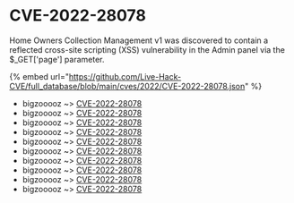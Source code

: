 # CVE-2022-28078

Home Owners Collection Management v1 was discovered to contain a reflected cross-site scripting (XSS) vulnerability in the Admin panel via the $_GET['page'] parameter.

{% embed url="https://github.com/Live-Hack-CVE/full_database/blob/main/cves/2022/CVE-2022-28078.json" %}


* bigzooooz ~> [CVE-2022-28078](https://www.alice-snow.ru/2022/database/cve-2022-28078/cve-2022-28078-bigzooooz)
* bigzooooz ~> [CVE-2022-28078](https://www.alice-snow.ru/2022/database/cve-2022-28078/cve-2022-28078-bigzooooz)
* bigzooooz ~> [CVE-2022-28078](https://www.alice-snow.ru/2022/database/cve-2022-28078/cve-2022-28078-bigzooooz)
* bigzooooz ~> [CVE-2022-28078](https://www.alice-snow.ru/2022/database/cve-2022-28078/cve-2022-28078-bigzooooz)
* bigzooooz ~> [CVE-2022-28078](https://www.alice-snow.ru/2022/database/cve-2022-28078/cve-2022-28078-bigzooooz)
* bigzooooz ~> [CVE-2022-28078](https://www.alice-snow.ru/2022/database/cve-2022-28078/cve-2022-28078-bigzooooz)
* bigzooooz ~> [CVE-2022-28078](https://www.alice-snow.ru/2022/database/cve-2022-28078/cve-2022-28078-bigzooooz)
* bigzooooz ~> [CVE-2022-28078](https://www.alice-snow.ru/2022/database/cve-2022-28078/cve-2022-28078-bigzooooz)
* bigzooooz ~> [CVE-2022-28078](https://www.alice-snow.ru/2022/database/cve-2022-28078/cve-2022-28078-bigzooooz)
* bigzooooz ~> [CVE-2022-28078](https://www.alice-snow.ru/2022/database/cve-2022-28078/cve-2022-28078-bigzooooz)